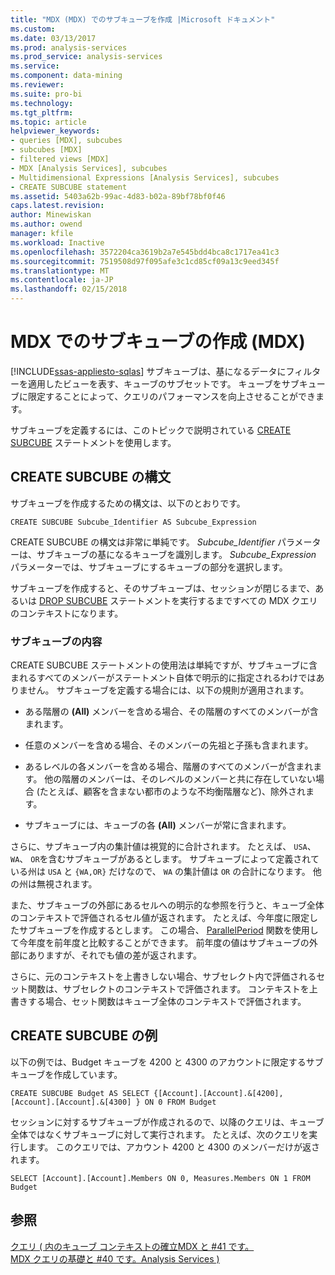 ```yaml
---
title: "MDX (MDX) でのサブキューブを作成 |Microsoft ドキュメント"
ms.custom: 
ms.date: 03/13/2017
ms.prod: analysis-services
ms.prod_service: analysis-services
ms.service: 
ms.component: data-mining
ms.reviewer: 
ms.suite: pro-bi
ms.technology: 
ms.tgt_pltfrm: 
ms.topic: article
helpviewer_keywords:
- queries [MDX], subcubes
- subcubes [MDX]
- filtered views [MDX]
- MDX [Analysis Services], subcubes
- Multidimensional Expressions [Analysis Services], subcubes
- CREATE SUBCUBE statement
ms.assetid: 5403a62b-99ac-4d83-b02a-89bf78bf0f46
caps.latest.revision: 
author: Minewiskan
ms.author: owend
manager: kfile
ms.workload: Inactive
ms.openlocfilehash: 3572204ca3619b2a7e545bdd4bca8c1717ea41c3
ms.sourcegitcommit: 7519508d97f095afe3c1cd85cf09a13c9eed345f
ms.translationtype: MT
ms.contentlocale: ja-JP
ms.lasthandoff: 02/15/2018
---
```

# <a name="building-subcubes-in-mdx-mdx"></a>MDX でのサブキューブの作成 (MDX)
[!INCLUDE[ssas-appliesto-sqlas](../../../includes/ssas-appliesto-sqlas.md)]
サブキューブは、基になるデータにフィルターを適用したビューを表す、キューブのサブセットです。 キューブをサブキューブに限定することによって、クエリのパフォーマンスを向上させることができます。  
  
 サブキューブを定義するには、このトピックで説明されている [CREATE SUBCUBE](../../../mdx/mdx-data-definition-create-subcube.md) ステートメントを使用します。  
  
## <a name="create-subcube-syntax"></a>CREATE SUBCUBE の構文  
 サブキューブを作成するための構文は、以下のとおりです。  
  
```  
CREATE SUBCUBE Subcube_Identifier AS Subcube_Expression  
```  
  
 CREATE SUBCUBE の構文は非常に単純です。 *Subcube_Identifier* パラメーターは、サブキューブの基になるキューブを識別します。 *Subcube_Expression* パラメーターでは、サブキューブにするキューブの部分を選択します。  
  
 サブキューブを作成すると、そのサブキューブは、セッションが閉じるまで、あるいは [DROP SUBCUBE](../../../mdx/mdx-data-definition-drop-subcube.md) ステートメントを実行するまですべての MDX クエリのコンテキストになります。  
  
### <a name="what-a-subcube-contains"></a>サブキューブの内容  
 CREATE SUBCUBE ステートメントの使用法は単純ですが、サブキューブに含まれるすべてのメンバーがステートメント自体で明示的に指定されるわけではありません。 サブキューブを定義する場合には、以下の規則が適用されます。  
  
-   ある階層の **(All)** メンバーを含める場合、その階層のすべてのメンバーが含まれます。  
  
-   任意のメンバーを含める場合、そのメンバーの先祖と子孫も含まれます。  
  
-   あるレベルの各メンバーを含める場合、階層のすべてのメンバーが含まれます。 他の階層のメンバーは、そのレベルのメンバーと共に存在していない場合 (たとえば、顧客を含まない都市のような不均衡階層など)、除外されます。  
  
-   サブキューブには、キューブの各 **(All)** メンバーが常に含まれます。  
  
 さらに、サブキューブ内の集計値は視覚的に合計されます。 たとえば、 `USA`、 `WA`、 `OR`を含むサブキューブがあるとします。 サブキューブによって定義されている州は `USA` と `{WA,OR}` だけなので、 `WA` の集計値は `OR` の合計になります。 他の州は無視されます。  
  
 また、サブキューブの外部にあるセルへの明示的な参照を行うと、キューブ全体のコンテキストで評価されるセル値が返されます。 たとえば、今年度に限定したサブキューブを作成するとします。 この場合、 [ParallelPeriod](../../../mdx/parallelperiod-mdx.md) 関数を使用して今年度を前年度と比較することができます。 前年度の値はサブキューブの外部にありますが、それでも値の差が返されます。  
  
 さらに、元のコンテキストを上書きしない場合、サブセレクト内で評価されるセット関数は、サブセレクトのコンテキストで評価されます。 コンテキストを上書きする場合、セット関数はキューブ全体のコンテキストで評価されます。  
  
## <a name="create-subcube-example"></a>CREATE SUBCUBE の例  
 以下の例では、Budget キューブを 4200 と 4300 のアカウントに限定するサブキューブを作成しています。  
  
 `CREATE SUBCUBE Budget AS SELECT {[Account].[Account].&[4200], [Account].[Account].&[4300] } ON 0 FROM Budget`  
  
 セッションに対するサブキューブが作成されるので、以降のクエリは、キューブ全体ではなくサブキューブに対して実行されます。 たとえば、次のクエリを実行します。 このクエリでは、アカウント 4200 と 4300 のメンバーだけが返されます。  
  
 `SELECT [Account].[Account].Members ON 0, Measures.Members ON 1 FROM Budget`  
  
## <a name="see-also"></a>参照  
 [クエリ &#40; 内のキューブ コンテキストの確立MDX と #41 です。](../../../analysis-services/multidimensional-models/mdx/establishing-cube-context-in-a-query-mdx.md)   
 [MDX クエリの基礎と #40 です。Analysis Services &#41;](../../../analysis-services/multidimensional-models/mdx/mdx-query-fundamentals-analysis-services.md)  
  
  
